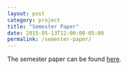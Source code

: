 ```yaml
---
layout: post
category: project
title: "Semester Paper"
date: 2015-05-13T12:00:00-05:00
permalink: /semester-paper/
---
```


The semester paper can be found
[here]({{site.baseurl}}/assets/papers/semester-paper.pdf).